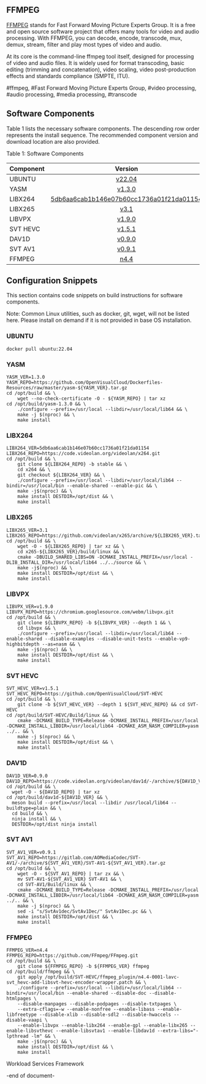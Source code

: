 ## FFMPEG
[FFMPEG](https://www.ffmpeg.org/) stands for Fast Forward Moving Picture Experts Group. It is a free and open source software project that offers many tools for video and audio processing. With FFMPEG, you can decode, encode, transcode, mux, demux, stream, filter and play most types of video and audio. 

At its core is the command-line ffmpeg tool itself, designed for processing of video and audio files. It is widely used for format transcoding, basic editing (trimming and concatenation), video scaling, video post-production effects and standards compliance (SMPTE, ITU). 

#ffmpeg, #Fast Forward Moving Picture Experts Group, #video processing, #audio processing, #media processing, #transcode

## Software Components
Table 1 lists the necessary software components. 
The descending row order represents the install sequence. 
The recommended component version and download location are also provided.

Table 1: Software Components

| Component| Version |
| :---        |    :----:   |
| UBUNTU | [v22.04](https://ubuntu.com/) |
| YASM | [v1.3.0](https://github.com/OpenVisualCloud/Dockerfiles-Resources/raw/master/yasm-1.3.0.tar.gz) |
| LIBX264 | [5db6aa6cab1b146e07b60cc1736a01f21da01154](https://code.videolan.org/videolan/x264.git) |
| LIBX265 | [v3.1](https://github.com/videolan/x265/archive/3.1.tar.gz) |
| LIBVPX | [v1.9.0](https://chromium.googlesource.com/webm/libvpx.git) |
| SVT HEVC | [v1.5.1](https://github.com/OpenVisualCloud/SVT-HEVC) |
| DAV1D | [v0.9.0](https://code.videolan.org/videolan/dav1d/-/archive/0.9.0/dav1d-0.9.0.tar.gz) |
| SVT AV1 | [v0.9.1](https://gitlab.com/AOMediaCodec/SVT-AV1/-/archive/v0.9.1/SVT-AV1-v0.9.1.tar.gz) |
| FFMPEG | [n4.4](https://github.com/FFmpeg/FFmpeg.git) |

## Configuration Snippets
This section contains code snippets on build instructions for software components.

Note: Common Linux utilities, such as docker, git, wget, will not be listed here. Please install on demand if it is not provided in base OS installation.

### UBUNTU
```
docker pull ubuntu:22.04
```

### YASM
```
YASM_VER=1.3.0
YASM_REPO=https://github.com/OpenVisualCloud/Dockerfiles-Resources/raw/master/yasm-${YASM_VER}.tar.gz
cd /opt/build && \
    wget --no-check-certificate -O - ${YASM_REPO} | tar xz
cd /opt/build/yasm-1.3.0 && \
    ./configure --prefix=/usr/local --libdir=/usr/local/lib64 && \
    make -j $(nproc) && \
    make install
```

### LIBX264
```
LIBX264_VER=5db6aa6cab1b146e07b60cc1736a01f21da01154
LIBX264_REPO=https://code.videolan.org/videolan/x264.git
cd /opt/build && \
    git clone ${LIBX264_REPO} -b stable && \
    cd x264 && \
    git checkout ${LIBX264_VER} && \
    ./configure --prefix=/usr/local --libdir=/usr/local/lib64 --bindir=/usr/local/bin --enable-shared --enable-pic && \
    make -j$(nproc) && \
    make install DESTDIR=/opt/dist && \
    make install
```

### LIBX265
```
LIBX265_VER=3.1
LIBX265_REPO=https://github.com/videolan/x265/archive/${LIBX265_VER}.tar.gz
cd /opt/build && \   
    wget -O - ${LIBX265_REPO} | tar xz && \
    cd x265-${LIBX265_VER}/build/linux && \
    cmake -DBUILD_SHARED_LIBS=ON -DCMAKE_INSTALL_PREFIX=/usr/local -DLIB_INSTALL_DIR=/usr/local/lib64 ../../source && \
    make -j$(nproc) && \
    make install DESTDIR=/opt/dist && \
    make install
```

### LIBVPX
```
LIBVPX_VER=v1.9.0
LIBVPX_REPO=https://chromium.googlesource.com/webm/libvpx.git
cd /opt/build && \
    git clone ${LIBVPX_REPO} -b ${LIBVPX_VER} --depth 1 && \
    cd libvpx && \
    ./configure --prefix=/usr/local --libdir=/usr/local/lib64 --enable-shared --disable-examples --disable-unit-tests --enable-vp9-highbitdepth --as=nasm && \
    make -j$(nproc) && \
    make install DESTDIR=/opt/dist && \
    make install
```

### SVT HEVC
```
SVT_HEVC_VER=v1.5.1
SVT_HEVC_REPO=https://github.com/OpenVisualCloud/SVT-HEVC
cd /opt/build && \
    git clone -b ${SVT_HEVC_VER} --depth 1 ${SVT_HEVC_REPO} && cd SVT-HEVC
cd /opt/build/SVT-HEVC/Build/linux && \
    cmake -DCMAKE_BUILD_TYPE=Release -DCMAKE_INSTALL_PREFIX=/usr/local -DCMAKE_INSTALL_LIBDIR=/usr/local/lib64 -DCMAKE_ASM_NASM_COMPILER=yasm ../.. && \
    make -j $(nproc) && \
    make install DESTDIR=/opt/dist && \
    make install
```

### DAV1D
```
DAV1D_VER=0.9.0
DAV1D_REPO=https://code.videolan.org/videolan/dav1d/-/archive/${DAV1D_VER}/dav1d-${DAV1D_VER}.tar.gz
cd /opt/build && \
  wget -O - ${DAV1D_REPO} | tar xz
cd /opt/build/dav1d-${DAV1D_VER} && \
  meson build --prefix=/usr/local --libdir /usr/local/lib64 --buildtype=plain && \
  cd build && \
  ninja install && \
  DESTDIR=/opt/dist ninja install
```

### SVT AV1
```
SVT_AV1_VER=v0.9.1
SVT_AV1_REPO=https://gitlab.com/AOMediaCodec/SVT-AV1/-/archive/${SVT_AV1_VER}/SVT-AV1-${SVT_AV1_VER}.tar.gz
cd /opt/build && \
    wget -O - ${SVT_AV1_REPO} | tar zx && \
    mv SVT-AV1-${SVT_AV1_VER} SVT-AV1 && \
    cd SVT-AV1/Build/linux && \
    cmake -DCMAKE_BUILD_TYPE=Release -DCMAKE_INSTALL_PREFIX=/usr/local -DCMAKE_INSTALL_LIBDIR=/usr/local/lib64 -DCMAKE_ASM_NASM_COMPILER=yasm ../.. && \
    make -j $(nproc) && \
    sed -i "s/SvtAv1dec/SvtAv1Dec/" SvtAv1Dec.pc && \
    make install DESTDIR=/opt/dist && \
    make install
```

### FFMPEG
```
FFMPEG_VER=n4.4
FFMPEG_REPO=https://github.com/FFmpeg/FFmpeg.git
cd /opt/build && \
    git clone ${FFMPEG_REPO} -b ${FFMPEG_VER} ffmpeg 
cd /opt/build/ffmpeg && \
    git apply /opt/build/SVT-HEVC/ffmpeg_plugin/n4.4-0001-lavc-svt_hevc-add-libsvt-hevc-encoder-wrapper.patch && \
    ./configure --prefix=/usr/local --libdir=/usr/local/lib64 --bindir=/usr/local/bin --enable-shared --disable-doc --disable-htmlpages \
    --disable-manpages --disable-podpages --disable-txtpages \
    --extra-cflags=-w --enable-nonfree --enable-libass --enable-libfreetype --disable-xlib --disable-sdl2 --disable-hwaccels --disable-vaapi \
    --enable-libvpx --enable-libx264 --enable-gpl --enable-libx265 --enable-libsvthevc --enable-libsvtav1 --enable-libdav1d --extra-libs="-lpthread -lm" && \
    make -j$(nproc) && \
    make install DESTDIR=/opt/dist && \
    make install
```

Workload Services Framework

-end of document-

